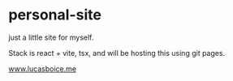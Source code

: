 # personal-site
just a little site for myself. 

Stack is react + vite, tsx, and will be hosting this using git pages. 

www.lucasboice.me